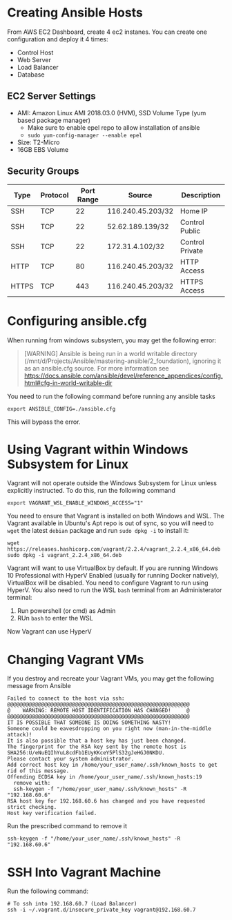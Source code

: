 # Creating Ansible Hosts #

From AWS EC2 Dashboard, create 4 ec2 instanes. You can create one configuration and deploy it 4 times:

* Control Host
* Web Server
* Load Balancer
* Database

## EC2 Server Settings ##

* AMI: Amazon Linux AMI 2018.03.0 (HVM), SSD Volume Type  (yum based package manager)
    * Make sure to enable epel repo to allow installation of ansible
    * `sudo yum-config-manager --enable epel`
* Size: T2-Micro
* 16GB EBS Volume

## Security Groups ##

| Type  | Protocol | Port Range | Source            | Description     |
| ----- | -------- | ---------- | ----------------- | --------------- |
| SSH   | TCP      | 22         | 116.240.45.203/32 | Home IP         |
| SSH   | TCP      | 22         | 52.62.189.139/32  | Control Public  |
| SSH   | TCP      | 22         | 172.31.4.102/32   | Control Private |
| HTTP  | TCP      | 80         | 116.240.45.203/32 | HTTP Access     |
| HTTPS | TCP      | 443        | 116.240.45.203/32 | HTTPS Access    |

# Configuring ansible.cfg #

When running from windows subsystem, you may get the following error:

>  [WARNING] Ansible is being run in a world writable directory (/mnt/d/Projects/Ansible/mastering-ansible/2_foundation), ignoring it as an ansible.cfg source. For more information see https://docs.ansible.com/ansible/devel/reference_appendices/config.html#cfg-in-world-writable-dir

You need to run the following command before running any ansible tasks

```
export ANSIBLE_CONFIG=./ansible.cfg
```

This will bypass the error.

# Using Vagrant within Windows Subsystem for Linux #

Vagrant will not operate outside the Windows Subsystem for Linux unless explicitly
instructed. To do this, run the following command

```
export VAGRANT_WSL_ENABLE_WINDOWS_ACCESS="1"
```

You need to ensure that Vagrant is installed on both Windows and WSL. The Vagrant available in Ubuntu's Apt repo is out of sync, so you will need to `wget` the latest `debian` package and run `sudo dpkg -i` to install it:

```
wget https://releases.hashicorp.com/vagrant/2.2.4/vagrant_2.2.4_x86_64.deb
sudo dpkg -i vagrant_2.2.4_x86_64.deb
```

Vagrant will want to use VirtualBox by default. If you are running Windows 10 Professional with HyperV Enabled (usually for running Docker natively), VirtualBox will be disabled. You need to configure Vagrant to run using HyperV. You also need to run the WSL `bash` terminal from an Administerator terminal:

1. Run powershell (or cmd) as Admin
2. RUn `bash` to enter the WSL

Now Vagrant can use HyperV


# Changing Vagrant VMs #

If you destroy and recreate your Vagrant VMs, you may get the following message from Ansible

```
Failed to connect to the host via ssh:
@@@@@@@@@@@@@@@@@@@@@@@@@@@@@@@@@@@@@@@@@@@@@@@@@@@@@@@@@@@
@    WARNING: REMOTE HOST IDENTIFICATION HAS CHANGED!     @
@@@@@@@@@@@@@@@@@@@@@@@@@@@@@@@@@@@@@@@@@@@@@@@@@@@@@@@@@@@
IT IS POSSIBLE THAT SOMEONE IS DOING SOMETHING NASTY!
Someone could be eavesdropping on you right now (man-in-the-middle attack)!
It is also possible that a host key has just been changed.
The fingerprint for the RSA key sent by the remote host is
SHA256:U/eNuEQIhYuL8cdFb1EUyKKceY5PlS32gJeHGJ0NKDU.
Please contact your system administrator.
Add correct host key in /home/your_user_name/.ssh/known_hosts to get rid of this message.
Offending ECDSA key in /home/your_user_name/.ssh/known_hosts:19
  remove with:
  ssh-keygen -f "/home/your_user_name/.ssh/known_hosts" -R "192.168.60.6"
RSA host key for 192.168.60.6 has changed and you have requested strict checking.
Host key verification failed.
```

Run the prescribed command to remove it

```
ssh-keygen -f "/home/your_user_name/.ssh/known_hosts" -R "192.168.60.6"
```

# SSH Into Vagrant Machine #

Run the following command:

```
# To ssh into 192.168.60.7 (Load Balancer)
ssh -i ~/.vagrant.d/insecure_private_key vagrant@192.168.60.7
```
